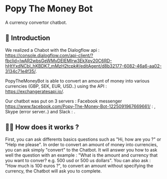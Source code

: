 # Popy The Money Bot
A currency convertor chatbot.

## 🐣 Introduction

We realized a Chabot with the Dialogflow api : https://console.dialogflow.com/api-client/?fbclid=IwAR2wbsGeWMyDElEMIrw3EkXpv20C6RD-hHtYxdNCbI_hKBDK7_mMzH2tcpk#/editAgent/d8b32177-6082-46a6-aa02-3134c71e4f35/.

PopyTheMoneyBot is able to convert an amount of money into various currencies (GBP, SEK, EUR, USD..) using the API : https://exchangeratesapi.io/.

Our chatbot was put on 3 servers : Facebook messenger https://www.facebook.com/Popy-The-Money-Bot-1225091967669661/ : , Skype (error server..) and Slack : . 

## 🏃‍💻  How does it works ?

First, you can ask differents basics questions such as "Hi, how are you ?" or "Help me please". In order to convert an amount of money into currencies, you can ask simply "convert" to the Chatbot. It will answer you how to ask well the question with an example : "What is the amount and currency that you want to conver? e.g. 500 usd or 500 us dollars".
You can also ask : "How much is 100 euros ?", to convert an amount without specifying the currency, the Chatbot will ask you to complete.
